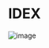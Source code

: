 # IDEX

![image](https://user-images.githubusercontent.com/11861478/123529549-5e0dea80-d6bf-11eb-86b3-936369a76c03.png)
